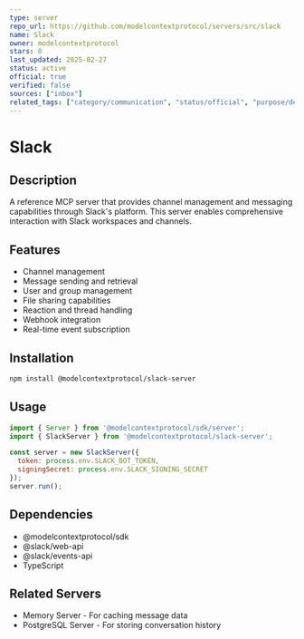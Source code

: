 ```yaml
---
type: server
repo_url: https://github.com/modelcontextprotocol/servers/src/slack
name: Slack
owner: modelcontextprotocol
stars: 0
last_updated: 2025-02-27
status: active
official: true
verified: false
sources: ["inbox"]
related_tags: ["category/communication", "status/official", "purpose/development", "tech/typescript", "integration/slack"]
---
```


# Slack

## Description

A reference MCP server that provides channel management and messaging capabilities through Slack's platform. This server enables comprehensive interaction with Slack workspaces and channels.

## Features

- Channel management
- Message sending and retrieval
- User and group management
- File sharing capabilities
- Reaction and thread handling
- Webhook integration
- Real-time event subscription

## Installation

```bash
npm install @modelcontextprotocol/slack-server
```

## Usage

```javascript
import { Server } from '@modelcontextprotocol/sdk/server';
import { SlackServer } from '@modelcontextprotocol/slack-server';

const server = new SlackServer({
  token: process.env.SLACK_BOT_TOKEN,
  signingSecret: process.env.SLACK_SIGNING_SECRET
});
server.run();
```

## Dependencies

- @modelcontextprotocol/sdk
- @slack/web-api
- @slack/events-api
- TypeScript

## Related Servers

- Memory Server - For caching message data
- PostgreSQL Server - For storing conversation history